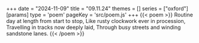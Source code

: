 +++
date = "2024-11-09"
title = "09.11.24"
themes = []
series = ["oxford"]
[params]
  type = 'poem'
  pageKey = 'src/poem.js'
+++
{{< poem >}}
Routine day at length from start to stop,
Like rusty clockwork ever in procession,
Travelling in tracks now deeply laid,
Through busy streets and winding sandstone lanes.
{{< /poem >}}